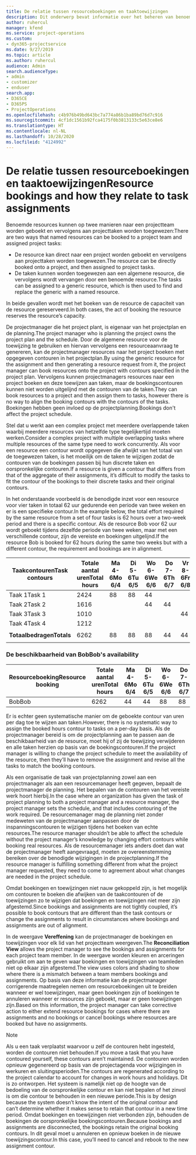 ```yaml
---
title: De relatie tussen resourceboekingen en taaktoewijzingen
description: Dit onderwerp bevat informatie over het beheren van benoemde resources, resourceboekingen en taaktoewijzingen, en hoe deze betrekking hebben op elkaar.
author: ruhercul
manager: kfend
ms.service: project-operations
ms.custom:
- dyn365-projectservice
ms.date: 9/27/2019
ms.topic: article
ms.author: ruhercul
audience: Admin
search.audienceType:
- admin
- customizer
- enduser
search.app:
- D365CE
- D365PS
- ProjectOperations
ms.openlocfilehash: c4b976b49bd643bc7a774a86b1ba89bd76d7c916
ms.sourcegitcommit: 4cf1dc1561b92fca4175f0b3813133c5e63ce8e6
ms.translationtype: HT
ms.contentlocale: nl-NL
ms.lasthandoff: 10/28/2020
ms.locfileid: "4124992"
---
```

# <a name="resource-bookings-and-how-they-relate-to-task-assignments"></a><span data-ttu-id="11ea2-103">De relatie tussen resourceboekingen en taaktoewijzingen</span><span class="sxs-lookup"><span data-stu-id="11ea2-103">Resource bookings and how they relate to task assignments</span></span>


<span data-ttu-id="11ea2-104">Benoemde resources kunnen op twee manieren naar een projectteam worden geboekt en vervolgens aan projecttaken worden toegewezen:</span><span class="sxs-lookup"><span data-stu-id="11ea2-104">There are two ways that named resources can be booked to a project team and assigned project tasks:</span></span>

- <span data-ttu-id="11ea2-105">De resource kan direct naar een project worden geboekt en vervolgens aan projecttaken worden toegewezen.</span><span class="sxs-lookup"><span data-stu-id="11ea2-105">The resource can be directly booked onto a project, and then assigned to project tasks.</span></span>
- <span data-ttu-id="11ea2-106">De taken kunnen worden toegewezen aan een algemene resource, die vervolgens wordt vervangen door een benoemde resource.</span><span class="sxs-lookup"><span data-stu-id="11ea2-106">The tasks can be assigned to a generic resource, which is then used to find and replace the generic with a named resource.</span></span> 

<span data-ttu-id="11ea2-107">In beide gevallen wordt met het boeken van de resource de capaciteit van de resource gereserveerd.</span><span class="sxs-lookup"><span data-stu-id="11ea2-107">In both cases, the act of booking the resource reserves the resource’s capacity.</span></span>

<span data-ttu-id="11ea2-108">De projectmanager die het project plant, is eigenaar van het projectplan en de planning.</span><span class="sxs-lookup"><span data-stu-id="11ea2-108">The project manager who is planning the project owns the project plan and the schedule.</span></span> <span data-ttu-id="11ea2-109">Door de algemene resource voor de toewijzing te gebruiken en hiervan vervolgens een resourceaanvraag te genereren, kan de projectmanager resources naar het project boeken met opgegeven contouren in het projectplan.</span><span class="sxs-lookup"><span data-stu-id="11ea2-109">By using the generic resource for the assignment and then generating a resource request from it, the project manager can book resources onto the project with contours specified in the project plan.</span></span> <span data-ttu-id="11ea2-110">Vervolgens kunnen projectmanagers resources naar een project boeken en deze toewijzen aan taken, maar de boekingscontouren kunnen niet worden uitgelijnd met de contouren van de taken.</span><span class="sxs-lookup"><span data-stu-id="11ea2-110">They can book resources to a project and then assign them to tasks, however there is no way to align the booking contours with the contours of the tasks.</span></span> <span data-ttu-id="11ea2-111">Boekingen hebben geen invloed op de projectplanning.</span><span class="sxs-lookup"><span data-stu-id="11ea2-111">Bookings don't affect the project schedule.</span></span>

<span data-ttu-id="11ea2-112">Stel dat u werkt aan een complex project met meerdere overlappende taken waarbij meerdere resources van hetzelfde type tegelijkertijd moeten werken.</span><span class="sxs-lookup"><span data-stu-id="11ea2-112">Consider a complex project with multiple overlapping tasks where multiple resources of the same type need to work concurrently.</span></span> <span data-ttu-id="11ea2-113">Als voor een resource een contour wordt opgegeven die afwijkt van het totaal van de toegewezen taken, is het moeilijk om de taken te wijzigen zodat de contouren van de boekingen passen bij hun discrete taken en oorspronkelijke contouren.</span><span class="sxs-lookup"><span data-stu-id="11ea2-113">If a resource is given a contour that differs from that of the aggregate of their assignments, it’s difficult to modify the tasks to fit the contour of the bookings to their discrete tasks and their original contours.</span></span>

<span data-ttu-id="11ea2-114">In het onderstaande voorbeeld is de benodigde inzet voor een resource voor vier taken in totaal 62 uur gedurende een periode van twee weken en er is een specifieke contour.</span><span class="sxs-lookup"><span data-stu-id="11ea2-114">In the example below, the total effort required by the same resource from a set of four tasks is 62 hours over a two-week period and there is a specific contour.</span></span> <span data-ttu-id="11ea2-115">Als de resource Bob voor 62 uur wordt geboekt tijdens dezelfde periode van twee weken, maar met een verschillende contour, zijn de vereiste en boekingen uitgelijnd.</span><span class="sxs-lookup"><span data-stu-id="11ea2-115">If the resource Bob is booked for 62 hours during the same two weeks but with a different contour, the requirement and bookings are in alignment.</span></span>

| <span data-ttu-id="11ea2-116">**Taakcontouren**</span><span class="sxs-lookup"><span data-stu-id="11ea2-116">**Task contours**</span></span>    | <span data-ttu-id="11ea2-117">**Totale aantal uren**</span><span class="sxs-lookup"><span data-stu-id="11ea2-117">**Total hours**</span></span> | <span data-ttu-id="11ea2-118">Ma 4-6</span><span class="sxs-lookup"><span data-stu-id="11ea2-118">Mo 6/4</span></span> | <span data-ttu-id="11ea2-119">Di 5-6</span><span class="sxs-lookup"><span data-stu-id="11ea2-119">Tu 6/5</span></span> | <span data-ttu-id="11ea2-120">Wo 6-6</span><span class="sxs-lookup"><span data-stu-id="11ea2-120">We 6/6</span></span> | <span data-ttu-id="11ea2-121">Do 7-6</span><span class="sxs-lookup"><span data-stu-id="11ea2-121">Th 6/7</span></span> | <span data-ttu-id="11ea2-122">Vr 8-6</span><span class="sxs-lookup"><span data-stu-id="11ea2-122">Fr 6/8</span></span> | <span data-ttu-id="11ea2-123">Za 9-6</span><span class="sxs-lookup"><span data-stu-id="11ea2-123">Sa 6/9</span></span> | <span data-ttu-id="11ea2-124">Zo 10-6</span><span class="sxs-lookup"><span data-stu-id="11ea2-124">Su 6/10</span></span> | <span data-ttu-id="11ea2-125">Ma 11-6</span><span class="sxs-lookup"><span data-stu-id="11ea2-125">Mo 6/11</span></span> | <span data-ttu-id="11ea2-126">Di 12-6</span><span class="sxs-lookup"><span data-stu-id="11ea2-126">Tu 6/12</span></span> | <span data-ttu-id="11ea2-127">Wo 13-6</span><span class="sxs-lookup"><span data-stu-id="11ea2-127">We 6/13</span></span> | <span data-ttu-id="11ea2-128">Do 14-6</span><span class="sxs-lookup"><span data-stu-id="11ea2-128">Th 6/14</span></span> | <span data-ttu-id="11ea2-129">Vr 15-6</span><span class="sxs-lookup"><span data-stu-id="11ea2-129">Fr 6/15</span></span> |
|----------------------|-----------------|--------|--------|--------|--------|--------|--------|---------|---------|---------|---------|---------|---------|
| <span data-ttu-id="11ea2-130">Taak 1</span><span class="sxs-lookup"><span data-stu-id="11ea2-130">Task 1</span></span>               | <span data-ttu-id="11ea2-131">24</span><span class="sxs-lookup"><span data-stu-id="11ea2-131">24</span></span>              | <span data-ttu-id="11ea2-132">8</span><span class="sxs-lookup"><span data-stu-id="11ea2-132">8</span></span>      | <span data-ttu-id="11ea2-133">8</span><span class="sxs-lookup"><span data-stu-id="11ea2-133">8</span></span>      | <span data-ttu-id="11ea2-134">4</span><span class="sxs-lookup"><span data-stu-id="11ea2-134">4</span></span>      |        |        |        |         |         |         | <span data-ttu-id="11ea2-135">4</span><span class="sxs-lookup"><span data-stu-id="11ea2-135">4</span></span>       |         |         |
| <span data-ttu-id="11ea2-136">Taak 2</span><span class="sxs-lookup"><span data-stu-id="11ea2-136">Task 2</span></span>               | <span data-ttu-id="11ea2-137">16</span><span class="sxs-lookup"><span data-stu-id="11ea2-137">16</span></span>              |        |        | <span data-ttu-id="11ea2-138">4</span><span class="sxs-lookup"><span data-stu-id="11ea2-138">4</span></span>      | <span data-ttu-id="11ea2-139">4</span><span class="sxs-lookup"><span data-stu-id="11ea2-139">4</span></span>      |        |        |         | <span data-ttu-id="11ea2-140">8</span><span class="sxs-lookup"><span data-stu-id="11ea2-140">8</span></span>       |         |         |         |         |
| <span data-ttu-id="11ea2-141">Taak 3</span><span class="sxs-lookup"><span data-stu-id="11ea2-141">Task 3</span></span>               | <span data-ttu-id="11ea2-142">10</span><span class="sxs-lookup"><span data-stu-id="11ea2-142">10</span></span>              |        |        |        |        | <span data-ttu-id="11ea2-143">4</span><span class="sxs-lookup"><span data-stu-id="11ea2-143">4</span></span>      |        |         |         | <span data-ttu-id="11ea2-144">4</span><span class="sxs-lookup"><span data-stu-id="11ea2-144">4</span></span>       |         | <span data-ttu-id="11ea2-145">2</span><span class="sxs-lookup"><span data-stu-id="11ea2-145">2</span></span>       |         |
| <span data-ttu-id="11ea2-146">Taak 4</span><span class="sxs-lookup"><span data-stu-id="11ea2-146">Task 4</span></span>               | <span data-ttu-id="11ea2-147">12</span><span class="sxs-lookup"><span data-stu-id="11ea2-147">12</span></span>              |        |        |        |        |        |        |         |         |         | <span data-ttu-id="11ea2-148">4</span><span class="sxs-lookup"><span data-stu-id="11ea2-148">4</span></span>       |         | <span data-ttu-id="11ea2-149">8</span><span class="sxs-lookup"><span data-stu-id="11ea2-149">8</span></span>       |
|                      |                 |        |        |        |        |        |        |         |         |         |         |         |         |
| <span data-ttu-id="11ea2-150">**Totaalbedragen**</span><span class="sxs-lookup"><span data-stu-id="11ea2-150">**Totals**</span></span>           | <span data-ttu-id="11ea2-151">62</span><span class="sxs-lookup"><span data-stu-id="11ea2-151">62</span></span>              | <span data-ttu-id="11ea2-152">8</span><span class="sxs-lookup"><span data-stu-id="11ea2-152">8</span></span>      | <span data-ttu-id="11ea2-153">8</span><span class="sxs-lookup"><span data-stu-id="11ea2-153">8</span></span>      | <span data-ttu-id="11ea2-154">8</span><span class="sxs-lookup"><span data-stu-id="11ea2-154">8</span></span>      | <span data-ttu-id="11ea2-155">4</span><span class="sxs-lookup"><span data-stu-id="11ea2-155">4</span></span>      | <span data-ttu-id="11ea2-156">4</span><span class="sxs-lookup"><span data-stu-id="11ea2-156">4</span></span>      |        |         | <span data-ttu-id="11ea2-157">8</span><span class="sxs-lookup"><span data-stu-id="11ea2-157">8</span></span>       | <span data-ttu-id="11ea2-158">4</span><span class="sxs-lookup"><span data-stu-id="11ea2-158">4</span></span>       | <span data-ttu-id="11ea2-159">8</span><span class="sxs-lookup"><span data-stu-id="11ea2-159">8</span></span>       | <span data-ttu-id="11ea2-160">2</span><span class="sxs-lookup"><span data-stu-id="11ea2-160">2</span></span>       | <span data-ttu-id="11ea2-161">8</span><span class="sxs-lookup"><span data-stu-id="11ea2-161">8</span></span>       |
|                      |                 |        |        |        |        |        |        |         |         |         |         |

### <a name="bobs-availability"></a><span data-ttu-id="11ea2-162">De beschikbaarheid van Bob</span><span class="sxs-lookup"><span data-stu-id="11ea2-162">Bob's availability</span></span>
| <span data-ttu-id="11ea2-163">**Resourceboeking**</span><span class="sxs-lookup"><span data-stu-id="11ea2-163">**Resource   booking**</span></span> | <span data-ttu-id="11ea2-164">**Totale aantal uren**</span><span class="sxs-lookup"><span data-stu-id="11ea2-164">**Total hours**</span></span> | <span data-ttu-id="11ea2-165">Ma 4-6</span><span class="sxs-lookup"><span data-stu-id="11ea2-165">Mo 6/4</span></span> | <span data-ttu-id="11ea2-166">Di 5-6</span><span class="sxs-lookup"><span data-stu-id="11ea2-166">Tu 6/5</span></span> | <span data-ttu-id="11ea2-167">Wo 6-6</span><span class="sxs-lookup"><span data-stu-id="11ea2-167">We 6/6</span></span> | <span data-ttu-id="11ea2-168">Do 7-6</span><span class="sxs-lookup"><span data-stu-id="11ea2-168">Th 6/7</span></span> | <span data-ttu-id="11ea2-169">Vr 8-6</span><span class="sxs-lookup"><span data-stu-id="11ea2-169">Fr 6/8</span></span> | <span data-ttu-id="11ea2-170">Za 9-6</span><span class="sxs-lookup"><span data-stu-id="11ea2-170">Sa 6/9</span></span> | <span data-ttu-id="11ea2-171">Zo 10-6</span><span class="sxs-lookup"><span data-stu-id="11ea2-171">Su 6/10</span></span> | <span data-ttu-id="11ea2-172">Ma 11-6</span><span class="sxs-lookup"><span data-stu-id="11ea2-172">Mo 6/11</span></span> | <span data-ttu-id="11ea2-173">Di 12-6</span><span class="sxs-lookup"><span data-stu-id="11ea2-173">Tu 6/12</span></span> | <span data-ttu-id="11ea2-174">Wo 13-6</span><span class="sxs-lookup"><span data-stu-id="11ea2-174">We 6/13</span></span> | <span data-ttu-id="11ea2-175">Do 14-6</span><span class="sxs-lookup"><span data-stu-id="11ea2-175">Th 6/14</span></span> | <span data-ttu-id="11ea2-176">Vr 15-6</span><span class="sxs-lookup"><span data-stu-id="11ea2-176">Fr 6/15</span></span> |
|------------------------|-----------------|--------|--------|--------|--------|--------|--------|---------|---------|---------|---------|---------|---------|
| <span data-ttu-id="11ea2-177">Bob</span><span class="sxs-lookup"><span data-stu-id="11ea2-177">Bob</span></span>                    | <span data-ttu-id="11ea2-178">62</span><span class="sxs-lookup"><span data-stu-id="11ea2-178">62</span></span>              | <span data-ttu-id="11ea2-179">4</span><span class="sxs-lookup"><span data-stu-id="11ea2-179">4</span></span>      | <span data-ttu-id="11ea2-180">4</span><span class="sxs-lookup"><span data-stu-id="11ea2-180">4</span></span>      | <span data-ttu-id="11ea2-181">8</span><span class="sxs-lookup"><span data-stu-id="11ea2-181">8</span></span>      | <span data-ttu-id="11ea2-182">8</span><span class="sxs-lookup"><span data-stu-id="11ea2-182">8</span></span>      | <span data-ttu-id="11ea2-183">8</span><span class="sxs-lookup"><span data-stu-id="11ea2-183">8</span></span>      |        |         | <span data-ttu-id="11ea2-184">4</span><span class="sxs-lookup"><span data-stu-id="11ea2-184">4</span></span>       | <span data-ttu-id="11ea2-185">4</span><span class="sxs-lookup"><span data-stu-id="11ea2-185">4</span></span>       | <span data-ttu-id="11ea2-186">8</span><span class="sxs-lookup"><span data-stu-id="11ea2-186">8</span></span>       | <span data-ttu-id="11ea2-187">8</span><span class="sxs-lookup"><span data-stu-id="11ea2-187">8</span></span>       | <span data-ttu-id="11ea2-188">6</span><span class="sxs-lookup"><span data-stu-id="11ea2-188">6</span></span>       |

<span data-ttu-id="11ea2-189">Er is echter geen systematische manier om de geboekte contour van uren per dag toe te wijzen aan taken.</span><span class="sxs-lookup"><span data-stu-id="11ea2-189">However, there is no systematic way to assign the booked hours contour to tasks on a per-day basis.</span></span> <span data-ttu-id="11ea2-190">Als de projectmanager bereid is om de projectplanning aan te passen aan de beschikbaarheid van de resource, moet hij of zij de toewijzing verwijderen en alle taken herzien op basis van de boekingscontouren.</span><span class="sxs-lookup"><span data-stu-id="11ea2-190">If the project manager is willing to change the project schedule to meet the availability of the resource, then they’ll have to remove the assignment and revise all the tasks to match the booking contours.</span></span>

<span data-ttu-id="11ea2-191">Als een organisatie de taak van projectplanning zowel aan een projectmanager als aan een resourcemanager heeft gegeven, bepaalt de projectmanager de planning. Het bepalen van de contouren van het vereiste werk hoort hierbij.</span><span class="sxs-lookup"><span data-stu-id="11ea2-191">In the case where an organization has given the task of project planning to both a project manager and a resource manager, the project manager sets the schedule, and that includes contouring of the work required.</span></span> <span data-ttu-id="11ea2-192">De resourcemanager mag de planning niet zonder medeweten van de projectmanager aanpassen door de inspanningscontouren te wijzigen tijdens het boeken van echte resources.</span><span class="sxs-lookup"><span data-stu-id="11ea2-192">The resource manager shouldn’t be able to affect the schedule without the project manager’s knowledge by changing effort contours while booking real resources.</span></span> <span data-ttu-id="11ea2-193">Als de resourcemanager iets anders doet dan wat de projectmanager heeft aangevraagd, moeten ze overeenstemming bereiken over de benodigde wijzigingen in de projectplanning.</span><span class="sxs-lookup"><span data-stu-id="11ea2-193">If the resource manager is fulfilling something different from what the project manager requested, they need to come to agreement about what changes are needed in the project schedule.</span></span>

<span data-ttu-id="11ea2-194">Omdat boekingen en toewijzingen niet nauw gekoppeld zijn, is het mogelijk om contouren te boeken die afwijken van de taakcontouren of de toewijzingen zo te wijzigen dat boekingen en toewijzingen niet meer zijn afgestemd.</span><span class="sxs-lookup"><span data-stu-id="11ea2-194">Since bookings and assignments are not tightly coupled, it’s possible to book contours that are different than the task contours or change the assignments to result in circumstances where bookings and assignments are out of alignment.</span></span>

<span data-ttu-id="11ea2-195">In de weergave **Vereffening** kan de projectmanager de boekingen en toewijzingen voor elk lid van het projectteam weergeven.</span><span class="sxs-lookup"><span data-stu-id="11ea2-195">The **Reconciliation View** allows the project manager to see the bookings and assignments for each project team member.</span></span> <span data-ttu-id="11ea2-196">In de weergave worden kleuren en arceringen gebruikt om aan te geven waar boekingen en toewijzingen van teamleden niet op elkaar zijn afgestemd.</span><span class="sxs-lookup"><span data-stu-id="11ea2-196">The view uses colors and shading to show where there is a mismatch between a team members bookings and assignments.</span></span> <span data-ttu-id="11ea2-197">Op basis van deze informatie kan de projectmanager corrigerende maatregelen nemen om resourceboekingen uit te breiden wanneer er wel toewijzingen, maar geen boekingen zijn of boekingen te annuleren wanneer er resources zijn geboekt, maar er geen toewijzingen zijn.</span><span class="sxs-lookup"><span data-stu-id="11ea2-197">Based on this information, the project manager can take corrective action to either extend resource bookings for cases where there are assignments and no bookings or cancel bookings where resources are booked but have no assignments.</span></span>

> [!NOTE]
> <span data-ttu-id="11ea2-198">Als u een taak verplaatst waarvoor u zelf de contouren hebt ingesteld, worden de contouren niet behouden.</span><span class="sxs-lookup"><span data-stu-id="11ea2-198">If you move a task that you have contoured yourself, these contours aren’t maintained.</span></span> <span data-ttu-id="11ea2-199">De contouren worden opnieuw gegenereerd op basis van de projectagenda voor wijzigingen in werkuren en sluitingsperioden.</span><span class="sxs-lookup"><span data-stu-id="11ea2-199">The contours are regenerated according to the project calendar to account for changes in work hours and holidays.</span></span> <span data-ttu-id="11ea2-200">Dit is zo ontworpen. Het systeem is namelijk niet op de hoogte van de bedoeling van de oorspronkelijke contour en kan niet bepalen of het zinvol is om die contour te behouden in een nieuwe periode.</span><span class="sxs-lookup"><span data-stu-id="11ea2-200">This is by design because the system doesn’t know the intent of the original contour and can’t determine whether it makes sense to retain that contour in a new time period.</span></span> <span data-ttu-id="11ea2-201">Omdat boekingen en toewijzingen niet verbonden zijn, behouden de boekingen de oorspronkelijke boekingscontouren.</span><span class="sxs-lookup"><span data-stu-id="11ea2-201">Because bookings and assignments are disconnected, the bookings retain the original booking contours.</span></span> <span data-ttu-id="11ea2-202">In dit geval moet u annuleren en opnieuw boeken in de nieuwe toewijzingscontour.</span><span class="sxs-lookup"><span data-stu-id="11ea2-202">In this case, you’ll need to cancel and rebook to the new assignment contour.</span></span>

